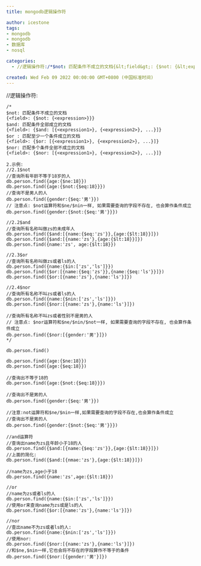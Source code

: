 ```yaml
---
title: mongodb逻辑操作符

author: icestone
tags:
- mongodb
- mongodb
- 数据库
- nosql

categories:  
  - //逻辑操作符:/*$not: 匹配条件不成立的文档{&lt;field&gt;: {$not: {&lt;expression&gt;}}}$and: 匹配条件全部成立的文档{&lt;field&gt;: {$and: [{&lt;expression1&gt;}, {&lt;expression2&gt;}, ...}]}$or : 匹配至少一个条件成立的文档{&lt;field&gt;: {$or: [{&lt;expression1&gt;}, {&lt;expression2&gt;  

created: Wed Feb 09 2022 00:00:00 GMT+0800 (中国标准时间)
---
```

//逻辑操作符:

    /*
    $not: 匹配条件不成立的文档
    {<field>: {$not: {<expression>}}}
    $and: 匹配条件全部成立的文档
    {<field>: {$and: [{<expression1>}, {<expression2>}, ...}]}
    $or : 匹配至少一个条件成立的文档
    {<field>: {$or: [{<expression1>}, {<expression2>}, ...}]}
    $nor: 匹配多个条件全部不成立的文档
    {<field>: {$nor: [{<expression1>}, {<expression2>}, ...}]}
    
    2.示例:
    //2.1$not
    //查询所有年龄不等于18岁的人
    db.person.find({age:{$ne:18}})
    db.person.find({age:{$not:{$eq:18}}})
    //查询不是男人的人
    db.person.find({gender:{$eq:'男'}})
    // 注意点: $not运算符和$ne/$nin一样, 如果需要查询的字段不存在, 也会算作条件成立
    db.person.find({gender:{$not:{$eq:'男'}}})
    
    //2.2$and
    //查询所有名称叫做zs的未成年人
    db.person.find({$and:[{name:{$eq:'zs'}},{age:{$lt:18}}]})
    db.person.find({$and:[{name:'zs'},{age:{$lt:18}}]})
    db.person.find({name:'zs', age:{$lt:18}})
    
    //2.3$or
    //查询所有名称叫做zs或者ls的人
    db.person.find({name:{$in:['zs','ls']}})
    db.person.find({$or:[{name:{$eq:'zs'}},{name:{$eq:'ls'}}]})
    db.person.find({$or:[{name:'zs'},{name:'ls'}]})
    
    //2.4$nor
    //查询所有名称不叫zs或者ls的人
    db.person.find({name:{$nin:['zs','ls']}})
    db.person.find({$nor:[{name:'zs'},{name:'ls'}]})
    
    //查询所有名称不叫zs或者性别不是男的人
    // 注意点: $nor运算符和$ne/$nin/$not一样, 如果需要查询的字段不存在, 也会算作条件成立
    db.person.find({$nor:[{gender:'男'}]})
    */
    
    db.person.find()
    
    db.person.find({age:{$ne:18}})
    db.person.find({age:{$eq:18}})
    
    //查询出不等于18的
    db.person.find({age:{$not:{$eq:18}}})
    
    //查询出不是男的人
    db.person.find({gender:{$eq:'男'}})
    
    //注意:not运算符和$ne/$nin一样,如果需要查询的字段不存在,也会算作条件成立
    //查询出不是男的人
    db.person.find({gender:{$not:{$eq:'男'}}})
    
    //and运算符
    //查询出name为zs且年龄小于18的人
    db.person.find({$and:[{name:{$eq:'zs'}},{age:{$lt:18}}]})
    //上面的简化:
    db.person.find({$and:[{nmae:'zs'},{age:{$lt:18}}]})
    
    //name为zs,age小于18
    db.person.find({name:'zs',age:{$lt:18}})
    
    //or
    //name为zs或者ls的人
    db.person.find({name:{$in:['zs','ls']}})
    //使用or来查询name为zs或是ls的人
    db.person.find({$or:[{name:'zs'},{name:'ls'}]})
    
    //nor
    //查出name不为zs或者ls的人:
    db.person.find({name:{$nin:['zs','ls']}})
    //使用nor:
    db.person.find({$nor:[{name:'zs'},{name:'ls'}]})
    //和$ne,$nin一样,它也会将不存在的字段算作不等于的条件
    db.person.find({$nor:[{gender:'男'}]})